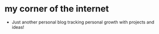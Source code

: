 # my corner of the internet

-  Just another personal blog tracking personal growth with projects and ideas!
